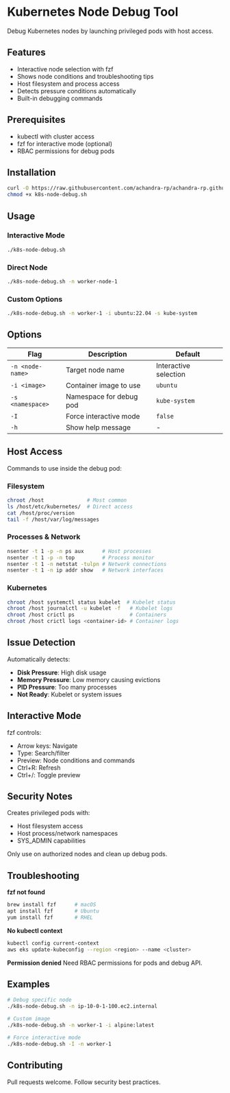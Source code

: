# Kubernetes Node Debug Tool

Debug Kubernetes nodes by launching privileged pods with host access.

## Features

- Interactive node selection with fzf
- Shows node conditions and troubleshooting tips
- Host filesystem and process access
- Detects pressure conditions automatically
- Built-in debugging commands

## Prerequisites

- kubectl with cluster access
- fzf for interactive mode (optional)
- RBAC permissions for debug pods

## Installation

```bash
curl -O https://raw.githubusercontent.com/achandra-rp/achandra-rp.github.io/main/public/scripts/k8s-node-debug.sh
chmod +x k8s-node-debug.sh
```

## Usage

### Interactive Mode
```bash
./k8s-node-debug.sh
```

### Direct Node
```bash
./k8s-node-debug.sh -n worker-node-1
```

### Custom Options
```bash
./k8s-node-debug.sh -n worker-1 -i ubuntu:22.04 -s kube-system
```

## Options

| Flag | Description | Default |
|------|-------------|---------|
| `-n <node-name>` | Target node name | Interactive selection |
| `-i <image>` | Container image to use | `ubuntu` |
| `-s <namespace>` | Namespace for debug pod | `kube-system` |
| `-I` | Force interactive mode | `false` |
| `-h` | Show help message | - |

## Host Access

Commands to use inside the debug pod:

### Filesystem
```bash
chroot /host              # Most common
ls /host/etc/kubernetes/  # Direct access
cat /host/proc/version
tail -f /host/var/log/messages
```

### Processes & Network
```bash
nsenter -t 1 -p -n ps aux      # Host processes
nsenter -t 1 -p -n top         # Process monitor
nsenter -t 1 -n netstat -tulpn # Network connections
nsenter -t 1 -n ip addr show   # Network interfaces
```

### Kubernetes
```bash
chroot /host systemctl status kubelet  # Kubelet status
chroot /host journalctl -u kubelet -f   # Kubelet logs
chroot /host crictl ps                  # Containers
chroot /host crictl logs <container-id> # Container logs
```

## Issue Detection

Automatically detects:

- **Disk Pressure**: High disk usage
- **Memory Pressure**: Low memory causing evictions
- **PID Pressure**: Too many processes
- **Not Ready**: Kubelet or system issues

## Interactive Mode

fzf controls:
- Arrow keys: Navigate
- Type: Search/filter
- Preview: Node conditions and commands
- Ctrl+R: Refresh
- Ctrl+/: Toggle preview

## Security Notes

Creates privileged pods with:
- Host filesystem access
- Host process/network namespaces
- SYS_ADMIN capabilities

Only use on authorized nodes and clean up debug pods.

## Troubleshooting

**fzf not found**
```bash
brew install fzf      # macOS
apt install fzf       # Ubuntu
yum install fzf       # RHEL
```

**No kubectl context**
```bash
kubectl config current-context
aws eks update-kubeconfig --region <region> --name <cluster>
```

**Permission denied**
Need RBAC permissions for pods and debug API.

## Examples

```bash
# Debug specific node
./k8s-node-debug.sh -n ip-10-0-1-100.ec2.internal

# Custom image
./k8s-node-debug.sh -n worker-1 -i alpine:latest

# Force interactive mode
./k8s-node-debug.sh -I -n worker-1
```

## Contributing

Pull requests welcome. Follow security best practices.
